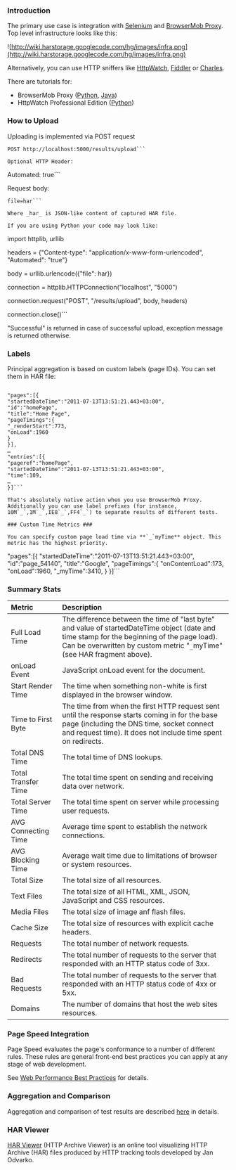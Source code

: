 ### Introduction ###

The primary use case is integration with [Selenium](http://code.google.com/p/selenium/) and [BrowserMob Proxy](https://github.com/webmetrics/browsermob-proxy). Top level infrastructure looks like this:

![http://wiki.harstorage.googlecode.com/hg/images/infra.png](http://wiki.harstorage.googlecode.com/hg/images/infra.png)

Alternatively, you can use HTTP sniffers like [HttpWatch](http://www.httpwatch.com/), [Fiddler](http://www.fiddler2.com/fiddler2/) or [Charles](http://www.charlesproxy.com/).

There are tutorials for:
  * BrowserMob Proxy ([Python](http://code.google.com/p/harstorage/wiki/PythonTutorial#Proxy), [Java](http://code.google.com/p/harstorage/wiki/JavaTutorial#Proxy))
  * HttpWatch Professional Edition ([Python](http://code.google.com/p/harstorage/wiki/PythonTutorial#Professional_Edition))

### How to Upload ###
Uploading is implemented via POST request
```
POST http://localhost:5000/results/upload```

Optional HTTP Header:
```

Automated: true```

Request body:
```
file=har```

Where _har_ is JSON-like content of captured HAR file.

If you are using Python your code may look like:
```
import httplib, urllib

headers = {"Content-type": "application/x-www-form-urlencoded", "Automated": "true"}

body = urllib.urlencode({"file": har})

connection = httplib.HTTPConnection("localhost", "5000")

connection.request("POST", "/results/upload", body, headers)

connection.close()```

"Successful" is returned in case of successful upload, exception message is returned otherwise.

### Labels ###

Principal aggregation is based on custom labels (page IDs). You can set them in HAR file:

```

"pages":[{
"startedDateTime":"2011-07-13T13:51:21.443+03:00",
"id":"homePage",
"title":"Home Page",
"pageTimings":{
"_renderStart":773,
"onLoad":1960
}
}],
…
"entries":[{
"pageref":"homePage",
"startedDateTime":"2011-07-13T13:51:21.443+03:00",
"time":109,
…
}]```

That's absolutely native action when you use BrowserMob Proxy. Additionally you can use label prefixes (for instance, 10M`_`,1M`_`,IE8`_`,FF4`_`) to separate results of different tests.

### Custom Time Metrics ###

You can specify custom page load time via **`_`myTime** object. This metric has the highest priority.

```

"pages":[{
"startedDateTime":"2011-07-13T13:51:21.443+03:00",
"id":"page_54140",
"title":"Google",
"pageTimings":{
"onContentLoad":173,
"onLoad":1960,
"_myTime":3410,
}
}]```

### Summary Stats ###

| **Metric** | **Description** |
|:-----------|:----------------|
| Full Load Time | The difference between the time of "last byte" and value of startedDateTime object (date and time stamp for the beginning of the page load).<br />Can be overwritten by custom metric "`_`myTime" (see HAR fragment above).|
| onLoad Event | JavaScript onLoad event for the document. |
| Start Render Time | The  time when something non-white is first displayed in the browser window. |
| Time to First Byte |  The time from when the first HTTP request sent until the response starts coming in for the base page (including the DNS time, socket connect and request time). It does not include time spent on redirects. |
| Total DNS Time | The total time of DNS lookups. |
| Total Transfer Time | The total time spent on sending and receiving data over network. |
| Total Server Time | The total time spent on server while processing user requests. |
| AVG Connecting Time | Average time spent to establish the network connections. |
| AVG Blocking Time | Average wait time due to limitations of browser or system resources. |
| Total Size | The total size of all resources. |
| Text Files | The total size of all HTML, XML, JSON, JavaScript and CSS resources. |
| Media Files | The total size of image anf flash files. |
| Cache Size | The total size of resources with explicit cache headers. |
| Requests | The total number of network requests. |
| Redirects | The total number of requests to the server that responded with an HTTP status code of 3xx. |
| Bad Requests | The total number of requests to the server that responded with an HTTP status code of 4xx or 5xx. |
| Domains | The number of domains that host the web sites resources. |

### Page Speed Integration ###
Page Speed evaluates the page's conformance to a number of different rules. These rules are general front-end best practices you can apply at any stage of web development.

See [Web Performance Best Practices](http://code.google.com/speed/page-speed/docs/rules_intro.html) for details.

### Aggregation and Comparison ###

Aggregation and comparison of test results are described [here](http://code.google.com/p/harstorage/wiki/SuperposedTests) in details.

### HAR Viewer ###

[HAR Viewer](http://www.softwareishard.com/blog/har-viewer/) (HTTP Archive Viewer) is an online tool visualizing HTTP Archive (HAR) files produced by HTTP tracking tools developed by Jan Odvarko.